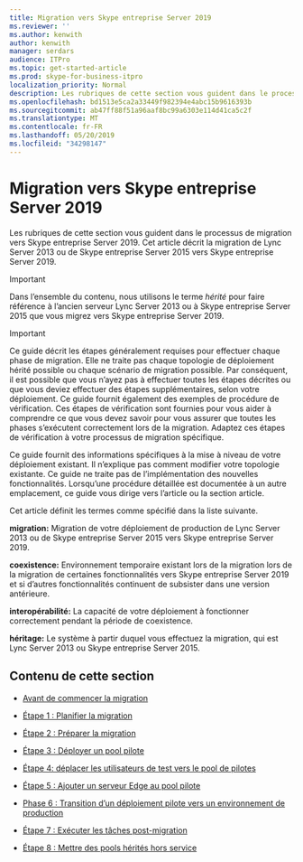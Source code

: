 ```yaml
---
title: Migration vers Skype entreprise Server 2019
ms.reviewer: ''
ms.author: kenwith
author: kenwith
manager: serdars
audience: ITPro
ms.topic: get-started-article
ms.prod: skype-for-business-itpro
localization_priority: Normal
description: Les rubriques de cette section vous guident dans le processus de migration vers Skype entreprise Server 2019.
ms.openlocfilehash: bd1513e5ca2a33449f982394e4abc15b9616393b
ms.sourcegitcommit: ab47ff88f51a96aaf8bc99a6303e114d41ca5c2f
ms.translationtype: MT
ms.contentlocale: fr-FR
ms.lasthandoff: 05/20/2019
ms.locfileid: "34298147"
---
```

# <a name="migration-to-skype-for-business-server-2019"></a>Migration vers Skype entreprise Server 2019

Les rubriques de cette section vous guident dans le processus de migration vers Skype entreprise Server 2019. Cet article décrit la migration de Lync Server 2013 ou de Skype entreprise Server 2015 vers Skype entreprise Server 2019.

> [!IMPORTANT]
> Dans l’ensemble du contenu, nous utilisons le terme *hérité* pour faire référence à l’ancien serveur Lync Server 2013 ou à Skype entreprise Server 2015 que vous migrez vers Skype entreprise Server 2019.
  
> [!IMPORTANT]
> Ce guide décrit les étapes généralement requises pour effectuer chaque phase de migration. Elle ne traite pas chaque topologie de déploiement hérité possible ou chaque scénario de migration possible. Par conséquent, il est possible que vous n’ayez pas à effectuer toutes les étapes décrites ou que vous deviez effectuer des étapes supplémentaires, selon votre déploiement. Ce guide fournit également des exemples de procédure de vérification. Ces étapes de vérification sont fournies pour vous aider à comprendre ce que vous devez savoir pour vous assurer que toutes les phases s’exécutent correctement lors de la migration. Adaptez ces étapes de vérification à votre processus de migration spécifique. 
  
Ce guide fournit des informations spécifiques à la mise à niveau de votre déploiement existant. Il n’explique pas comment modifier votre topologie existante. Ce guide ne traite pas de l’implémentation des nouvelles fonctionnalités. Lorsqu’une procédure détaillée est documentée à un autre emplacement, ce guide vous dirige vers l’article ou la section article. 
  
Cet article définit les termes comme spécifié dans la liste suivante.
  
**migration:** Migration de votre déploiement de production de Lync Server 2013 ou de Skype entreprise Server 2015 vers Skype entreprise Server 2019.
    
**coexistence:** Environnement temporaire existant lors de la migration lors de la migration de certaines fonctionnalités vers Skype entreprise Server 2019 et si d’autres fonctionnalités continuent de subsister dans une version antérieure.
    
**interopérabilité:** La capacité de votre déploiement à fonctionner correctement pendant la période de coexistence.

**héritage:** Le système à partir duquel vous effectuez la migration, qui est Lync Server 2013 ou Skype entreprise Server 2015.
    
## <a name="in-this-section"></a>Contenu de cette section

- [Avant de commencer la migration](before-you-begin-the-migration.md)
    
- [Étape 1 : Planifier la migration](phase-1-plan-your-migration.md)
    
- [Étape 2 : Préparer la migration](phase-2-prepare-for-migration.md)
    
- [Étape 3 : Déployer un pool pilote](phase-3-deploy-pilot-pool.md)
    
- [Étape 4: déplacer les utilisateurs de test vers le pool de pilotes](phase-4-move-test-users-to-the-pilot-pool.md)
    
- [Étape 5 : Ajouter un serveur Edge au pool pilote](phase-5-add-edge-server-to-pilot-pool.md)
    
- [Phase 6 : Transition d’un déploiement pilote vers un environnement de production](phase-6-move-from-pilot-deployment-into-production.md)
    
- [Étape 7 : Exécuter les tâches post-migration](phase-7-complete-post-migration-tasks.md)
    
- [Étape 8 : Mettre des pools hérités hors service](phase-8-decommission-legacy-pools.md)
    

